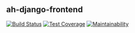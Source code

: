 ## ah-django-frontend

[![Build Status](https://travis-ci.com/deferral/ah-django-frontend.svg?branch=develop)](https://travis-ci.com/deferral/ah-django-frontend) [![Test Coverage](https://api.codeclimate.com/v1/badges/d58c876d56b00b2c9e3e/test_coverage)](https://codeclimate.com/github/deferral/ah-django-frontend/test_coverage) [![Maintainability](https://api.codeclimate.com/v1/badges/d58c876d56b00b2c9e3e/maintainability)](https://codeclimate.com/github/deferral/ah-django-frontend/maintainability)